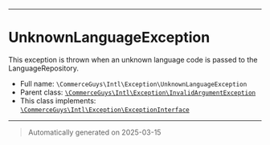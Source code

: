 ***

# UnknownLanguageException

This exception is thrown when an unknown language code is passed to the
LanguageRepository.



* Full name: `\CommerceGuys\Intl\Exception\UnknownLanguageException`
* Parent class: [`\CommerceGuys\Intl\Exception\InvalidArgumentException`](./InvalidArgumentException.md)
* This class implements:
[`\CommerceGuys\Intl\Exception\ExceptionInterface`](./ExceptionInterface.md)






***
> Automatically generated on 2025-03-15
